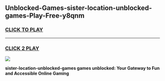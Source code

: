 
## Unblocked-Games-sister-location-unblocked-games-Play-Free-y8qnm
<h3>
<a href="https://premium76.site?title=sister-location-unblocked-games&ref=20A">CLICK TO PLAY</a></h3>
<hr>

<h3>
<a href="https://premium76.site?title=sister-location-unblocked-games&ref=20A">CLICK 2 PLAY</a>
  
</h3>

<a href="https://premium76.site?title=sister-location-unblocked-games&ref=20A"><img src="https://clearcache.store/games.png"></a>


**sister-location-unblocked-games games unblocked: Your Gateway to Fun and Accessible Online Gaming**
